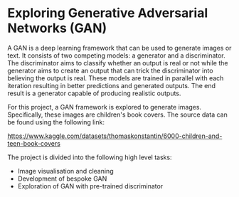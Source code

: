 # Exploring Generative Adversarial Networks (GAN)

A GAN is a deep learning framework that can be used to generate images or text. It consists of two competing models: a generator and a discriminator. The discriminator aims to classify whether an output is real or not while the generator aims to create an output that can trick the discriminator into believing the output is real. These models are trained in parallel with each iteration resulting in better predictions and generated outputs. The end result is a generator capable of producing realistic outputs.

For this project, a GAN framework is explored to generate images. Specifically, these images are children's book covers. The source data can be found using the following link:

https://www.kaggle.com/datasets/thomaskonstantin/6000-children-and-teen-book-covers

The project is divided into the following high level tasks:

* Image visualisation and cleaning
* Development of bespoke GAN
* Exploration of GAN with pre-trained discriminator


